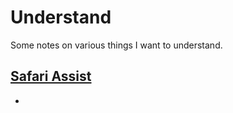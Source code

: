 # Understand
Some notes on various things I want to understand.

## [Safari Assist](https://github.com/deanishe/alfred-safari-assistant)
- 